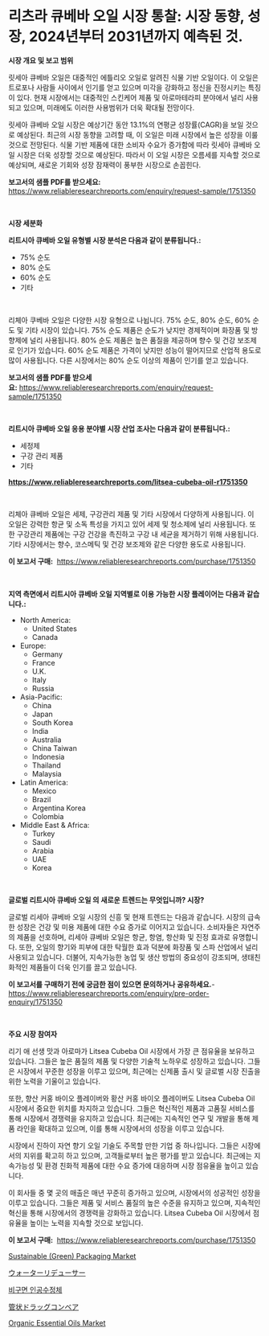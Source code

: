 <p><h1>리츠라 큐베바 오일 시장 통찰: 시장 동향, 성장, 2024년부터 2031년까지 예측된 것.</h1></p><p><strong>시장 개요 및 보고 범위</strong></p>
<p><p>릿세아 큐베바 오일은 대중적인 에틀리오 오일로 알려진 식물 기반 오일이다. 이 오일은 트로포나 사람들 사이에서 인기를 얻고 있으며 미각을 강화하고 정신을 진정시키는 특징이 있다. 현재 시장에서는 대중적인 스킨케어 제품 및 아로마테라피 분야에서 널리 사용되고 있으며, 미래에도 이러한 사용범위가 더욱 확대될 전망이다.</p><p>릿세아 큐베바 오일 시장은 예상기간 동안 13.1%의 연평균 성장률(CAGR)을 보일 것으로 예상된다. 최근의 시장 동향을 고려할 때, 이 오일은 미래 시장에서 높은 성장을 이룰 것으로 전망된다. 식물 기반 제품에 대한 소비자 수요가 증가함에 따라 릿세아 큐베바 오일 시장은 더욱 성장할 것으로 예상된다. 따라서 이 오일 시장은 오름세를 지속할 것으로 예상되며, 새로운 기회와 성장 잠재력이 풍부한 시장으로 손꼽힌다.</p></p>
<p><strong>보고서의 샘플 PDF를 받으세요:</strong> <a href="https://www.reliableresearchreports.com/enquiry/request-sample/1751350">https://www.reliableresearchreports.com/enquiry/request-sample/1751350</a></p>
<p>&nbsp;</p>
<p><strong>시장 세분화</strong></p>
<p><strong>리트시아 큐베바 오일 유형별 시장 분석은 다음과 같이 분류됩니다.:</strong></p>
<p><ul><li>75% 순도</li><li>80% 순도</li><li>60% 순도</li><li>기타</li></ul></p>
<p>&nbsp;</p>
<p><p>리체아 쿠베바 오일은 다양한 시장 유형으로 나뉩니다. 75% 순도, 80% 순도, 60% 순도 및 기타 시장이 있습니다. 75% 순도 제품은 순도가 낮지만 경제적이며 화장품 및 방향제에 널리 사용됩니다. 80% 순도 제품은 높은 품질을 제공하며 향수 및 건강 보조제로 인기가 있습니다. 60% 순도 제품은 가격이 낮지만 성능이 떨어지므로 산업적 용도로 많이 사용됩니다. 다른 시장에서는 80% 순도 이상의 제품이 인기를 얻고 있습니다.</p></p>
<p><strong>보고서의 샘플 PDF를 받으세요:</strong>&nbsp;<a href="https://www.reliableresearchreports.com/enquiry/request-sample/1751350">https://www.reliableresearchreports.com/enquiry/request-sample/1751350</a></p>
<p>&nbsp;</p>
<p><strong> 리트시아 큐베바 오일 응용 분야별 시장 산업 조사는 다음과 같이 분류됩니다.:</strong></p>
<p><ul><li>세정제</li><li>구강 관리 제품</li><li>기타</li></ul></p>
<p><strong><a href="https://www.reliableresearchreports.com/litsea-cubeba-oil-r1751350">https://www.reliableresearchreports.com/litsea-cubeba-oil-r1751350</a></strong></p>
<p>&nbsp;</p>
<p><p>리체아 큐베바 오일은 세제, 구강관리 제품 및 기타 시장에서 다양하게 사용됩니다. 이 오일은 강력한 항균 및 소독 특성을 가지고 있어 세제 및 청소제에 널리 사용됩니다. 또한 구강관리 제품에는 구강 건강을 촉진하고 구강 내 세균을 제거하기 위해 사용됩니다. 기타 시장에서는 향수, 코스메틱 및 건강 보조제와 같은 다양한 용도로 사용됩니다.</p></p>
<p><strong>이 보고서 구매:</strong>&nbsp; <a href="https://www.reliableresearchreports.com/purchase/1751350">https://www.reliableresearchreports.com/purchase/1751350</a></p>
<p>&nbsp;</p>
<p><strong>지역 측면에서 리트시아 큐베바 오일 지역별로 이용 가능한 시장 플레이어는 다음과 같습니다.:</strong></p>
<p><ul>
    <li>
        North America:
        <ul>
            <li>United States</li>
            <li>Canada</li>
        </ul>
    </li>
    <li>
        Europe:
        <ul>
            <li>Germany</li>
            <li>France</li>
            <li>U.K.</li>
            <li>Italy</li>
            <li>Russia</li>
        </ul>
    </li>
    <li>
        Asia-Pacific:
        <ul>
            <li>China</li>
            <li>Japan</li>
            <li>South Korea</li>
            <li>India</li>
            <li>Australia</li>
            <li>China Taiwan</li>
            <li>Indonesia</li>
            <li>Thailand</li>
            <li>Malaysia</li>
        </ul>
    </li>
    <li>
        Latin America:
        <ul>
            <li>Mexico</li>
            <li>Brazil</li>
            <li>Argentina Korea</li>
            <li>Colombia</li>
        </ul>
    </li>
    <li>
        Middle East & Africa:
        <ul>
            <li>Turkey</li>
            <li>Saudi</li>
            <li>Arabia</li>
            <li>UAE</li>
            <li>Korea</li>
        </ul>
    </li>
    </ul></p>
<p>&nbsp;</p>
<p><strong>글로벌 리트시아 큐베바 오일 의 새로운 트렌드는 무엇입니까? 시장?</strong></p>
<p><p>글로벌 리세아 큐베바 오일 시장의 신흥 및 현재 트렌드는 다음과 같습니다. 시장의 급속한 성장은 건강 및 미용 제품에 대한 수요 증가로 이어지고 있습니다. 소비자들은 자연주의 제품을 선호하며, 리세아 큐베바 오일은 항균, 항염, 항산화 및 진정 효과로 유명합니다. 또한, 오일의 향기와 피부에 대한 탁월한 효과 덕분에 화장품 및 스파 산업에서 널리 사용되고 있습니다. 더불어, 지속가능한 농업 및 생산 방법의 중요성이 강조되며, 생태친화적인 제품들이 더욱 인기를 끌고 있습니다.</p></p>
<p><strong>이 보고서를 구매하기 전에 궁금한 점이 있으면 문의하거나 공유하세요.</strong>- <a href="https://www.reliableresearchreports.com/enquiry/pre-order-enquiry/1751350">https://www.reliableresearchreports.com/enquiry/pre-order-enquiry/1751350</a></p>
<p>&nbsp;</p>
<p><strong>주요 시장 참여자</strong></p>
<p><p>리기 애 선생 맛과 아로마가 Litsea Cubeba Oil 시장에서 가장 큰 점유율을 보유하고 있습니다. 그들은 높은 품질의 제품 및 다양한 기술적 노하우로 성장하고 있습니다. 그들은 시장에서 꾸준한 성장을 이루고 있으며, 최근에는 신제품 출시 및 글로벌 시장 진출을 위한 노력을 기울이고 있습니다. </p><p>또한, 향산 커홍 바이오 플레이버와 황산 커홍 바이오 플레이버도 Litsea Cubeba Oil 시장에서 중요한 위치를 차지하고 있습니다. 그들은 혁신적인 제품과 고품질 서비스를 통해 시장에서 경쟁력을 유지하고 있습니다. 최근에는 지속적인 연구 및 개발을 통해 제품 라인을 확대하고 있으며, 이를 통해 시장에서의 성장을 이루고 있습니다. </p><p>시장에서 진하이 자연 향기 오일 기술도 주목할 만한 기업 중 하나입니다. 그들은 시장에서의 지위를 확고히 하고 있으며, 고객들로부터 높은 평가를 받고 있습니다. 최근에는 지속가능성 및 환경 친화적 제품에 대한 수요 증가에 대응하며 시장 점유율을 높이고 있습니다. </p><p>이 회사들 중 몇 곳의 매출은 매년 꾸준히 증가하고 있으며, 시장에서의 성공적인 성장을 이루고 있습니다. 그들은 제품 및 서비스 품질의 높은 수준을 유지하고 있으며, 지속적인 혁신을 통해 시장에서의 경쟁력을 강화하고 있습니다. Litsea Cubeba Oil 시장에서 점유율을 높이는 노력을 지속할 것으로 보입니다.</p></p>
<p><strong>이 보고서 구매:</strong>&nbsp;&nbsp;<a href="https://www.reliableresearchreports.com/purchase/1751350">https://www.reliableresearchreports.com/purchase/1751350</a></p>
<p><p><a href="https://www.linkedin.com/pulse/sustainable-green-packaging-market-offer-valuable-insights-1lacf?trackingId=SdM%2FPLxdpIvJqBj1%2Foxorg%3D%3D">Sustainable (Green) Packaging Market</a></p><p><a href="https://github.com/zoetazuur/Market-Research-Report-List-1/blob/main/892268925551.md">ウォーターリデューサー</a></p><p><a href="https://medium.com/@earlfeffersj/%EC%95%84%EC%8A%A4%ED%8E%98%EB%A6%AD-%EC%9D%B8%ED%8A%B8%EB%9D%BC%EC%BD%98%EB%A0%8C%EC%A6%88-%EC%8B%9C%EC%9E%A5-%EB%B3%B4%EA%B3%A0%EC%84%9C%EB%8A%94-%EC%9D%B4-%EC%8B%9C%EC%9E%A5%EC%9D%98-%EC%B5%9C%EC%8B%A0-%ED%8A%B8%EB%A0%8C%EB%93%9C%EC%99%80-%EC%84%B1%EC%9E%A5-%EA%B8%B0%ED%9A%8C%EB%A5%BC-%EA%B3%B5%EA%B0%9C%ED%95%A9%EB%8B%88%EB%8B%A4-2ae16d2c5c6d">비구면 인공수정체</a></p><p><a href="https://medium.com/@hazelnutt83/%E3%83%81%E3%83%A5%E3%83%BC%E3%83%96%E3%83%A9%E3%83%BC%E3%83%89%E3%83%A9%E3%83%83%E3%82%B0%E3%82%B3%E3%83%B3%E3%83%99%E3%82%A2%E5%B8%82%E5%A0%B4-%E7%AB%B6%E4%BA%89%E5%88%86%E6%9E%90-%E5%B8%82%E5%A0%B4%E5%8B%95%E5%90%91-2031%E5%B9%B4%E3%81%BE%E3%81%A7%E3%81%AE%E4%BA%88%E6%B8%AC-dff494ffa3e6">管状ドラッグコンベア</a></p><p><a href="https://www.linkedin.com/pulse/organic-essential-oils-market-research-report-reveals-latest-u0oxf?trackingId=AcBwi%2FuB%2BapunllJn6QR5g%3D%3D">Organic Essential Oils Market</a></p></p>